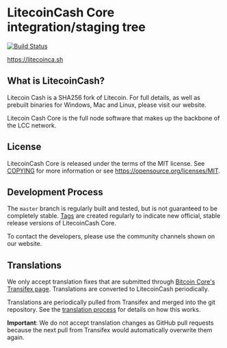 LitecoinCash Core integration/staging tree
=====================================

[![Build Status](https://travis-ci.org/litecoincash-project/litecoincash.svg?branch=master)](https://travis-ci.org/litecoincash-project/litecoincash)

https://litecoinca.sh

What is LitecoinCash?
---------------------

Litecoin Cash is a SHA256 fork of Litecoin. For full details, as well as prebuilt binaries for 
Windows, Mac and Linux, please visit our website.

Litecoin Cash Core is the full node software that makes up the backbone of the LCC network.

License
-------

LitecoinCash Core is released under the terms of the MIT license. See [COPYING](COPYING) for more
information or see https://opensource.org/licenses/MIT.

Development Process
-------------------

The `master` branch is regularly built and tested, but is not guaranteed to be
completely stable. [Tags](https://github.com/litecoincash-project/litecoincash/tags) are created
regularly to indicate new official, stable release versions of LitecoinCash Core.

To contact the developers, please use the community channels shown on our website.

Translations
------------

We only accept translation fixes that are submitted through [Bitcoin Core's Transifex page](https://www.transifex.com/projects/p/bitcoin/).
Translations are converted to LitecoinCash periodically.

Translations are periodically pulled from Transifex and merged into the git repository. See the
[translation process](doc/translation_process.md) for details on how this works.

**Important**: We do not accept translation changes as GitHub pull requests because the next
pull from Transifex would automatically overwrite them again.
